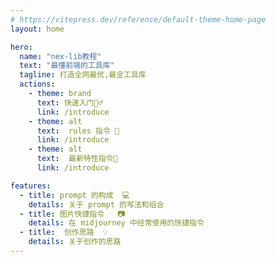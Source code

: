 ```yaml
---
# https://vitepress.dev/reference/default-theme-home-page
layout: home

hero:
  name: "nex-lib教程"
  text: "最懂前端的工具库"
  tagline: 打造全网最优,最全工具库
  actions:
    - theme: brand
      text: 快速入门🏃‍♂️
      link: /introduce
    - theme: alt
      text:  rules 指令 📜
      link: /introduce
    - theme: alt
      text:  最新特性指令🌟
      link: /introduce

features:
  - title: prompt 的构成  💻
    details: 关于 prompt 的写法和组合
  - title: 图片快捷指令   📷
    details: 在 midjourney 中经常使用的快捷指令
  - title:  创作思路  💡
    details: 关于创作的思路
---
```

